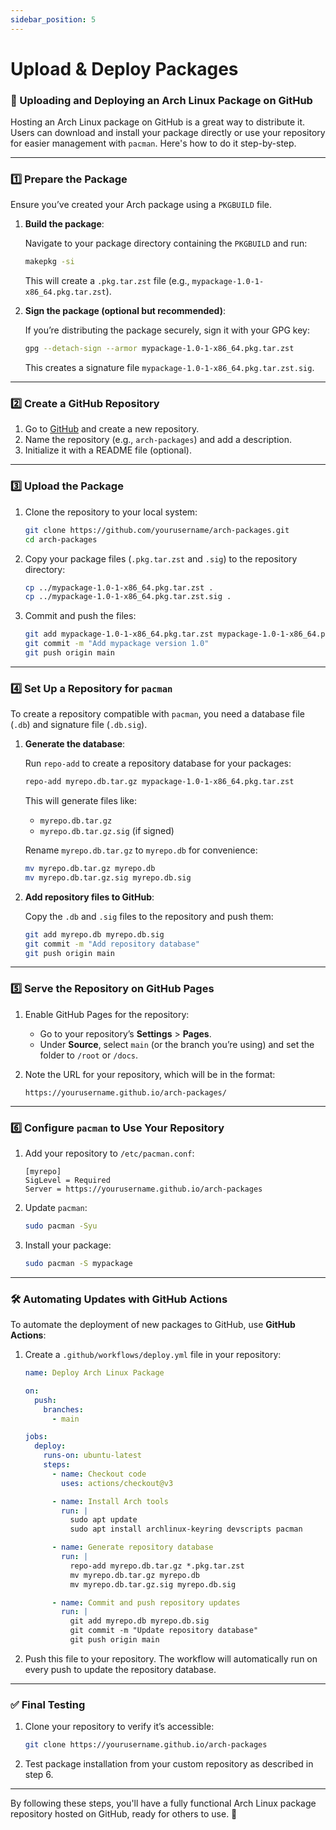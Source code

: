 ```yaml
---
sidebar_position: 5
---
```

# Upload & Deploy Packages

### 🚀 Uploading and Deploying an Arch Linux Package on GitHub

Hosting an Arch Linux package on GitHub is a great way to distribute it. Users can download and install your package directly or use your repository for easier management with `pacman`. Here's how to do it step-by-step.

---

### 1️⃣ **Prepare the Package**

Ensure you’ve created your Arch package using a `PKGBUILD` file.

1. **Build the package**:

   Navigate to your package directory containing the `PKGBUILD` and run:

   ```bash
   makepkg -si
   ```

   This will create a `.pkg.tar.zst` file (e.g., `mypackage-1.0-1-x86_64.pkg.tar.zst`).

2. **Sign the package (optional but recommended)**:

   If you’re distributing the package securely, sign it with your GPG key:

   ```bash
   gpg --detach-sign --armor mypackage-1.0-1-x86_64.pkg.tar.zst
   ```

   This creates a signature file `mypackage-1.0-1-x86_64.pkg.tar.zst.sig`.

---

### 2️⃣ **Create a GitHub Repository**

1. Go to [GitHub](https://github.com) and create a new repository.
2. Name the repository (e.g., `arch-packages`) and add a description.
3. Initialize it with a README file (optional).

---

### 3️⃣ **Upload the Package**

1. Clone the repository to your local system:

   ```bash
   git clone https://github.com/yourusername/arch-packages.git
   cd arch-packages
   ```

2. Copy your package files (`.pkg.tar.zst` and `.sig`) to the repository directory:

   ```bash
   cp ../mypackage-1.0-1-x86_64.pkg.tar.zst .
   cp ../mypackage-1.0-1-x86_64.pkg.tar.zst.sig .
   ```

3. Commit and push the files:

   ```bash
   git add mypackage-1.0-1-x86_64.pkg.tar.zst mypackage-1.0-1-x86_64.pkg.tar.zst.sig
   git commit -m "Add mypackage version 1.0"
   git push origin main
   ```

---

### 4️⃣ **Set Up a Repository for `pacman`**

To create a repository compatible with `pacman`, you need a database file (`.db`) and signature file (`.db.sig`).

1. **Generate the database**:

   Run `repo-add` to create a repository database for your packages:

   ```bash
   repo-add myrepo.db.tar.gz mypackage-1.0-1-x86_64.pkg.tar.zst
   ```

   This will generate files like:
   - `myrepo.db.tar.gz`
   - `myrepo.db.tar.gz.sig` (if signed)

   Rename `myrepo.db.tar.gz` to `myrepo.db` for convenience:

   ```bash
   mv myrepo.db.tar.gz myrepo.db
   mv myrepo.db.tar.gz.sig myrepo.db.sig
   ```

2. **Add repository files to GitHub**:

   Copy the `.db` and `.sig` files to the repository and push them:

   ```bash
   git add myrepo.db myrepo.db.sig
   git commit -m "Add repository database"
   git push origin main
   ```

---

### 5️⃣ **Serve the Repository on GitHub Pages**

1. Enable GitHub Pages for the repository:
   - Go to your repository’s **Settings** > **Pages**.
   - Under **Source**, select `main` (or the branch you’re using) and set the folder to `/root` or `/docs`.

2. Note the URL for your repository, which will be in the format:

   ```plaintext
   https://yourusername.github.io/arch-packages/
   ```

---

### 6️⃣ **Configure `pacman` to Use Your Repository**

1. Add your repository to `/etc/pacman.conf`:

   ```plaintext
   [myrepo]
   SigLevel = Required
   Server = https://yourusername.github.io/arch-packages
   ```

2. Update `pacman`:

   ```bash
   sudo pacman -Syu
   ```

3. Install your package:

   ```bash
   sudo pacman -S mypackage
   ```

---

### 🛠️ Automating Updates with GitHub Actions

To automate the deployment of new packages to GitHub, use **GitHub Actions**:

1. Create a `.github/workflows/deploy.yml` file in your repository:

   ```yaml
   name: Deploy Arch Linux Package

   on:
     push:
       branches:
         - main

   jobs:
     deploy:
       runs-on: ubuntu-latest
       steps:
         - name: Checkout code
           uses: actions/checkout@v3

         - name: Install Arch tools
           run: |
             sudo apt update
             sudo apt install archlinux-keyring devscripts pacman

         - name: Generate repository database
           run: |
             repo-add myrepo.db.tar.gz *.pkg.tar.zst
             mv myrepo.db.tar.gz myrepo.db
             mv myrepo.db.tar.gz.sig myrepo.db.sig

         - name: Commit and push repository updates
           run: |
             git add myrepo.db myrepo.db.sig
             git commit -m "Update repository database"
             git push origin main
   ```

2. Push this file to your repository. The workflow will automatically run on every push to update the repository database.

---

### ✅ Final Testing

1. Clone your repository to verify it’s accessible:

   ```bash
   git clone https://yourusername.github.io/arch-packages
   ```

2. Test package installation from your custom repository as described in step 6.

---

By following these steps, you'll have a fully functional Arch Linux package repository hosted on GitHub, ready for others to use. 🎉
